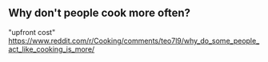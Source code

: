 ## Why don't people cook more often?
"upfront cost" https://www.reddit.com/r/Cooking/comments/teo7l9/why_do_some_people_act_like_cooking_is_more/